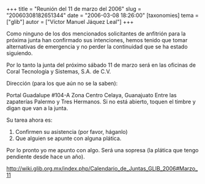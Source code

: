 +++
title = "Reunión del 11 de marzo del 2006"
slug = "20060308182651344"
date = "2006-03-08 18:26:00"
[taxonomies]
tema = ["glib"]
autor = ["Víctor Manuel Jáquez Leal"]
+++

Como ninguno de los dos mencionados solicitantes de anfitrión para la
próxima junta han confirmado sus intenciones, hemos tenido que tomar
alternativas de emergencia y no perder la continuidad que se ha estado
siguiendo.

Por lo tanto la junta del próximo sábado 11 de marzo será en las
oficinas de Coral Tecnología y Sistemas, S.A. de C.V.

<!-- more -->
Dirección (para los que aún no se la saben):

Portal Guadalupe #104-A Zona Centro Celaya, Guanajuato Entre las
zapaterías Palermo y Tres Hermanos. Si no está abierto, toquen el timbre
y digan que van a la junta.

Su tarea ahora es:

1.  Confirmen su asistencia (por favor, háganlo)
2.  Que alguien se apunte con alguna plática.

Por lo pronto yo me apunto con algo. Será una sopresa (la plática que
tengo pendiente desde hace un año).

<a href="http://wiki.glib.org.mx/index.php/Calendario_de_Juntas_GLIB_2006#Marzo_11">http://wiki.glib.org.mx/index.php/Calendario_de_Juntas_GLIB_2006#Marzo_11</a>

